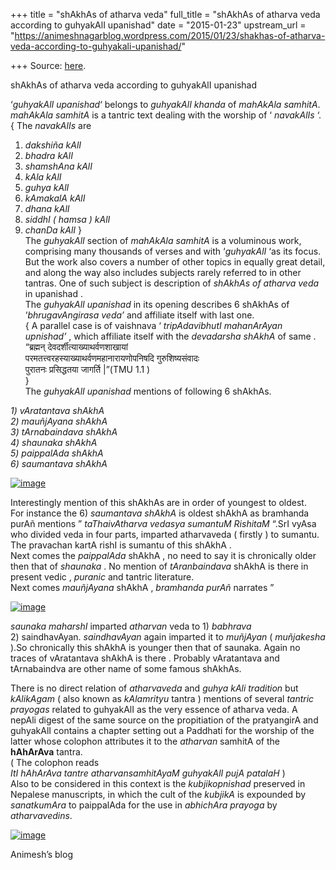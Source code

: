 +++
title = "shAkhAs of atharva veda"
full_title = "shAkhAs of atharva veda according to guhyakAlI upanishad"
date = "2015-01-23"
upstream_url = "https://animeshnagarblog.wordpress.com/2015/01/23/shakhas-of-atharva-veda-according-to-guhyakali-upanishad/"

+++
Source: [here](https://animeshnagarblog.wordpress.com/2015/01/23/shakhas-of-atharva-veda-according-to-guhyakali-upanishad/).

shAkhAs of atharva veda according to guhyakAlI upanishad

‘*guhyakAlI upanishad*‘ belongs to *guhyakAlI khanda* of *mahAkAla
samhitA*. *mahAkAla samhitA* is a tantric text dealing with the worship
of ‘ *navakAlIs* ‘.  
{ The *navakAlIs* are  
1) *dakshiña kAlI*  
2) *bhadra kAlI*  
3) *shamshAna kAlI*  
4) *kAla kAlI*  
5) *guhya kAlI*  
6) *kAmakalA kAlI*  
7) *dhana kAlI*  
8) *siddhI ( hamsa ) kAlI*  
9) *chanDa kAlI* }  
The *guhyakAlI* section of *mahAkAla samhitA* is a voluminous work,
comprising many thousands of verses and with ‘*guhyakAlI* ‘as its focus.
But the work also covers a number of other topics in equally great
detail, and along the way also includes subjects rarely referred to in
other tantras. One of such subject is description of *shAkhAs of
atharva* *veda* in upanishad .  
The *guhyakAlI upanishad* in its opening describes 6 shAkhAs of
‘*bhrugavAngirasa veda’* and affiliate itself with last one.  
{ A parallel case is of vaishnava ‘ *tripAdavibhutI
mahanArAyan upnishad’* , which affiliate itself with the *devadarsha*
*shAkhA* of same . “ब्रह्मन् देवदर्शीत्याख्याथर्वणशाखायां  
परमतत्त्वरहस्याख्याथर्वणमहानारायणोपनिषदि गुरुशिष्यसंवादः  
पुरातनः प्रसिद्धतया जागर्ति \|”(TMU 1.1 )  
}  
The *guhyakAlI upanishad* mentions of following 6 shAkhAs.

*1) vAratantava shAkhA*  
*2) mauñjAyana* *shAkhA*  
*3) tArnabaindava* *shAkhA*  
*4) shaunaka* *shAkhA*  
*5) paippalAda* *shAkhA*  
*6) saumantava* *shAkhA*

[![image](https://animeshnagarblog.files.wordpress.com/2015/01/wpid-img_20150121_234712.jpg?w=700 "IMG_20150121_234712.JPG")](https://animeshnagarblog.files.wordpress.com/2015/01/wpid-img_20150121_234712.jpg)

Interestingly mention of this shAkhAs are in order of youngest to
oldest.  
For instance the 6) *saumantava* *shAkhA* is oldest shAkhA as bramhanda
purAñ mentions ” *taThaivAtharva vedasya sumantuM RishitaM* “.SrI vyAsa
who divided veda in four parts, imparted atharvaveda ( firstly ) to
sumantu. The pravachan kartA rishI is sumantu of this shAkhA .  
Next comes the *paippalAda* shAkhA , no need to say it is chronically
older then that of *shaunaka* . No mention of *tAranbaindava* shAkhA is
there in present vedic , *puranic* and tantric literature.  
Next comes *mauñjAyana* shAkhA , *bramhanda purAñ* narrates ”

[![image](https://animeshnagarblog.files.wordpress.com/2015/01/wpid-img_20150122_232359.jpg?w=700 "IMG_20150122_232359.JPG")](https://animeshnagarblog.files.wordpress.com/2015/01/wpid-img_20150122_232359.jpg)

*saunaka maharshI* imparted *atharvan* veda to 1) *babhrava*  
2) saindhavAyan. *saindhavAyan* again imparted it to *muñjAyan* (
*muñjakesha* ).So chronically this shAkhA is younger then that of
saunaka. Again no traces of vAratantava shAkhA is there . Probably
vAratantava and tArnabaindva are other name of some famous shAkhAs.

There is no direct relation of *atharvaveda* and *guhya kAli tradition*
but *kAlikAgam* ( also known as *kAlamrityu* tantra ) mentions of
several *tantric prayogas* related to guhyakAlI as the very essence of
atharva veda. A nepAli digest of the same source on the propitiation of
the pratyangirA and guhyakAlI contains a chapter setting out a Paddhati
for the worship of the latter whose colophon attributes it to the
*atharvan* samhitA of the **hAhArAva** tantra.  
( The colophon reads  
*ItI hAhArAva tantre atharvansamhitAyaM guhyakAlI pujA patalaH* )  
Also to be considered in this context is the *kubjikopnishad* preserved
in Nepalese manuscripts, in which the cult of the *kubjikA* is expounded
by *sanatkumAra* to paippalAda for the use in *abhichAra prayoga* by
*atharvavedins*.

[![image](https://animeshnagarblog.files.wordpress.com/2015/01/wpid-img_20150122_193718.jpg?w=700 "IMG_20150122_193718.JPG")](https://animeshnagarblog.files.wordpress.com/2015/01/wpid-img_20150122_193718.jpg)

Animesh’s blog

